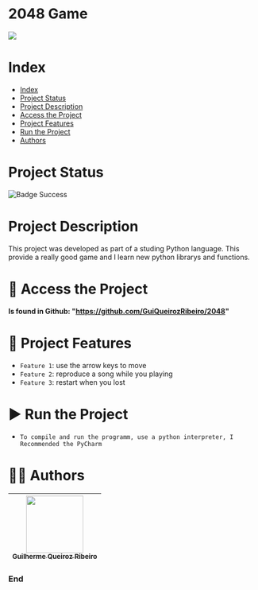 2048 Game
==========

![](https://image.winudf.com/v2/image1/Y29tLnRwY3N0bGQudHdvemVyb2dhbWVfaWNvbl8xNTY2OTk2MzM1XzAxOA/icon.png?fakeurl=1&h=240&type=webp)

# Index

* [Index](#index)
* [Project Status](#project-status)
* [Project Description](#project-description)
* [Access the Project](#-access-the-project)
* [Project Features](#-project-features)
* [Run the Project](#-run-the-project)
* [Authors](#-authors)

# Project Status

![Badge Success](https://img.shields.io/badge/state-success-brightgreen?style=for-the-badge)

# Project Description

This project was developed as part of a studing Python language. This provide a really good game and I learn new python librarys and functions.

# 📁 Access the Project

**Is found in Github: "https://github.com/GuiQueirozRibeiro/2048"**

# 🔨 Project Features

- `Feature 1`: use the arrow keys to move
- `Feature 2`: reproduce a song while you playing
- `Feature 3`: restart when you lost

# ▶ Run the Project

- `To compile and run the programm, use a python interpreter, I Recommended the PyCharm`

# 👨‍💻 Authors

| [<img src="https://avatars.githubusercontent.com/u/70274921?s=400&u=c1688d6fcd13223bfe1093c6d16b3b6b646545fe&v=4" width=115><br><sub>Guilherme Queiroz Ribeiro</sub>](https://github.com/GuiQueirozRibeiro)
| :---: |

### End
